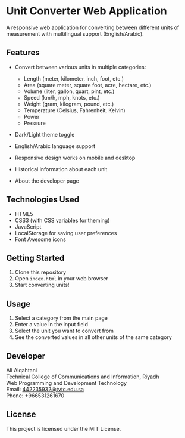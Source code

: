 # Unit Converter Web Application

A responsive web application for converting between different units of measurement with multilingual support (English/Arabic).

## Features

- Convert between various units in multiple categories:

  - Length (meter, kilometer, inch, foot, etc.)
  - Area (square meter, square foot, acre, hectare, etc.)
  - Volume (liter, gallon, quart, pint, etc.)
  - Speed (km/h, mph, knots, etc.)
  - Weight (gram, kilogram, pound, etc.)
  - Temperature (Celsius, Fahrenheit, Kelvin)
  - Power
  - Pressure

- Dark/Light theme toggle
- English/Arabic language support
- Responsive design works on mobile and desktop
- Historical information about each unit
- About the developer page

## Technologies Used

- HTML5
- CSS3 (with CSS variables for theming)
- JavaScript
- LocalStorage for saving user preferences
- Font Awesome icons

## Getting Started

1. Clone this repository
2. Open `index.html` in your web browser
3. Start converting units!

## Usage

1. Select a category from the main page
2. Enter a value in the input field
3. Select the unit you want to convert from
4. See the converted values in all other units of the same category

## Developer

Ali Alqahtani  
Technical College of Communications and Information, Riyadh  
Web Programming and Development Technology  
Email: 442235932@tvtc.edu.sa  
Phone: +966531261670

## License

This project is licensed under the MIT License.
